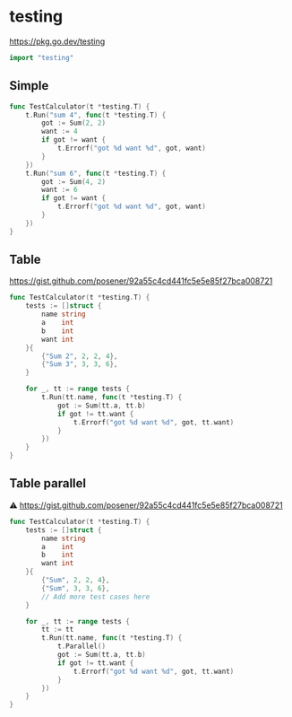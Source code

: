# testing

https://pkg.go.dev/testing

```go
import "testing"
```

## Simple

```go
func TestCalculator(t *testing.T) {
    t.Run("sum 4", func(t *testing.T) {
        got := Sum(2, 2)
        want := 4
        if got != want {
            t.Errorf("got %d want %d", got, want)
        }
    })
    t.Run("sum 6", func(t *testing.T) {
        got := Sum(4, 2)
        want := 6
        if got != want {
            t.Errorf("got %d want %d", got, want)
        }
    })
}
```

## Table

https://gist.github.com/posener/92a55c4cd441fc5e5e85f27bca008721

```go
func TestCalculator(t *testing.T) {
    tests := []struct {
        name string
        a    int
        b    int
        want int
    }{
        {"Sum 2", 2, 2, 4},
        {"Sum 3", 3, 3, 6},
    }

    for _, tt := range tests {
        t.Run(tt.name, func(t *testing.T) {
            got := Sum(tt.a, tt.b)
            if got != tt.want {
                t.Errorf("got %d want %d", got, tt.want)
            }
        })
    }
}
```

## Table parallel

⚠️ https://gist.github.com/posener/92a55c4cd441fc5e5e85f27bca008721

```go
func TestCalculator(t *testing.T) {
    tests := []struct {
        name string
        a    int
        b    int
        want int
    }{
        {"Sum", 2, 2, 4},
        {"Sum", 3, 3, 6},
        // Add more test cases here
    }

    for _, tt := range tests {
        tt := tt
        t.Run(tt.name, func(t *testing.T) {
            t.Parallel()
            got := Sum(tt.a, tt.b)
            if got != tt.want {
                t.Errorf("got %d want %d", got, tt.want)
            }
        })
    }
}
```

